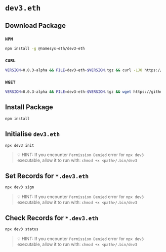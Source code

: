 # `dev3.eth`

## Download Package

### `NPM`

```bash
npm install -g @namesys-eth/dev3-eth
```

### `CURL`

```bash
VERSION=0.0.3-alpha && FILE=dev3-eth-$VERSION.tgz && curl -LJO https://github.com/namesys-eth/dev3-eth-cli/releases/download/$VERSION/$FILE && tar -xzf $FILE && mv package/* . && rm -r package $FILE
```

### `WGET`

```bash
VERSION=0.0.3-alpha && FILE=dev3-eth-$VERSION.tgz && wget https://github.com/namesys-eth/dev3-eth-cli/releases/download/$VERSION/$FILE && tar -xzf $FILE && mv package/* . && rm -r package $FILE
```

## Install Package

```bash
npm install
```

## Initialise `dev3.eth`

```bash
npx dev3 init
```

> 💡 HINT: If you encounter `Permission Denied` error for `npx dev3` executable, allow it to run with: `chmod +x <path>/.bin/dev3`

## Set Records for `*.dev3.eth`

```bash
npx dev3 sign
```

> 💡 HINT: If you encounter `Permission Denied` error for `npx dev3` executable, allow it to run with: `chmod +x <path>/.bin/dev3`

## Check Records for `*.dev3.eth`

```bash
npx dev3 status
```

> 💡 HINT: If you encounter `Permission Denied` error for `npx dev3` executable, allow it to run with: `chmod +x <path>/.bin/dev3`